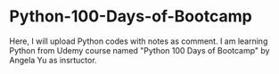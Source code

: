 # Python-100-Days-of-Bootcamp
Here, I will upload Python codes with notes as comment. I am learning Python from Udemy course named "Python 100 Days of Bootcamp" by Angela Yu as insrtuctor.
